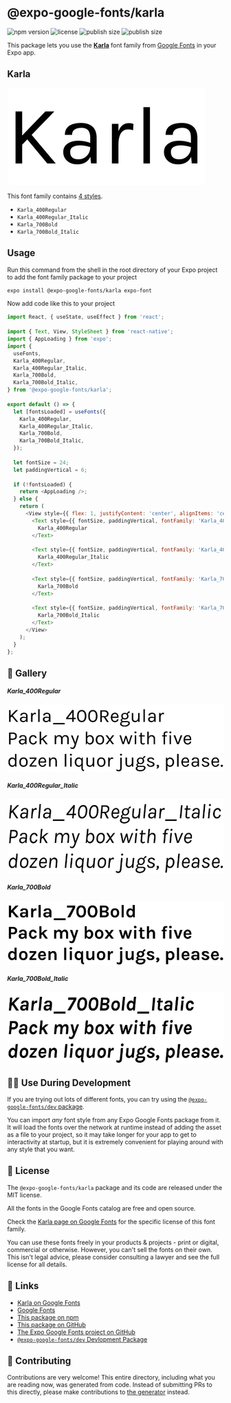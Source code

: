 # @expo-google-fonts/karla

![npm version](https://flat.badgen.net/npm/v/@expo-google-fonts/karla)
![license](https://flat.badgen.net/github/license/expo/google-fonts)
![publish size](https://flat.badgen.net/packagephobia/install/@expo-google-fonts/karla)
![publish size](https://flat.badgen.net/packagephobia/publish/@expo-google-fonts/karla)

This package lets you use the [**Karla**](https://fonts.google.com/specimen/Karla) font family from [Google Fonts](https://fonts.google.com/) in your Expo app.

## Karla

![Karla](./font-family.png)

This font family contains [4 styles](#-gallery).

- `Karla_400Regular`
- `Karla_400Regular_Italic`
- `Karla_700Bold`
- `Karla_700Bold_Italic`

## Usage

Run this command from the shell in the root directory of your Expo project to add the font family package to your project
```sh
expo install @expo-google-fonts/karla expo-font
```

Now add code like this to your project
```js
import React, { useState, useEffect } from 'react';

import { Text, View, StyleSheet } from 'react-native';
import { AppLoading } from 'expo';
import {
  useFonts,
  Karla_400Regular,
  Karla_400Regular_Italic,
  Karla_700Bold,
  Karla_700Bold_Italic,
} from '@expo-google-fonts/karla';

export default () => {
  let [fontsLoaded] = useFonts({
    Karla_400Regular,
    Karla_400Regular_Italic,
    Karla_700Bold,
    Karla_700Bold_Italic,
  });

  let fontSize = 24;
  let paddingVertical = 6;

  if (!fontsLoaded) {
    return <AppLoading />;
  } else {
    return (
      <View style={{ flex: 1, justifyContent: 'center', alignItems: 'center' }}>
        <Text style={{ fontSize, paddingVertical, fontFamily: 'Karla_400Regular' }}>
          Karla_400Regular
        </Text>

        <Text style={{ fontSize, paddingVertical, fontFamily: 'Karla_400Regular_Italic' }}>
          Karla_400Regular_Italic
        </Text>

        <Text style={{ fontSize, paddingVertical, fontFamily: 'Karla_700Bold' }}>
          Karla_700Bold
        </Text>

        <Text style={{ fontSize, paddingVertical, fontFamily: 'Karla_700Bold_Italic' }}>
          Karla_700Bold_Italic
        </Text>
      </View>
    );
  }
};

```

## 🔡 Gallery

##### Karla_400Regular
![Karla_400Regular](./Karla_400Regular.ttf.png)

##### Karla_400Regular_Italic
![Karla_400Regular_Italic](./Karla_400Regular_Italic.ttf.png)

##### Karla_700Bold
![Karla_700Bold](./Karla_700Bold.ttf.png)

##### Karla_700Bold_Italic
![Karla_700Bold_Italic](./Karla_700Bold_Italic.ttf.png)


## 👩‍💻 Use During Development

If you are trying out lots of different fonts, you can try using the [`@expo-google-fonts/dev` package](https://github.com/expo/google-fonts/tree/master/font-packages/dev#readme).

You can import *any* font style from any Expo Google Fonts package from it. It will load the fonts
over the network at runtime instead of adding the asset as a file to your project, so it may take longer
for your app to get to interactivity at startup, but it is extremely convenient
for playing around with any style that you want.

## 📖 License

The `@expo-google-fonts/karla` package and its code are released under the MIT license.

All the fonts in the Google Fonts catalog are free and open source.

Check the [Karla page on Google Fonts](https://fonts.google.com/specimen/Karla) for the specific license of this font family.

You can use these fonts freely in your products & projects - print or digital, commercial or otherwise. However, you can't sell the fonts on their own. This isn't legal advice, please consider consulting a lawyer and see the full license for all details.

## 🔗 Links

- [Karla on Google Fonts](https://fonts.google.com/specimen/Karla)
- [Google Fonts](https://fonts.google.com/)
- [This package on npm](https://www.npmjs.com/package/@expo-google-fonts/karla)
- [This package on GitHub](https://github.com/expo/google-fonts/tree/master/font-packages/karla)
- [The Expo Google Fonts project on GitHub](https://github.com/expo/google-fonts)
- [`@expo-google-fonts/dev` Devlopment Package](https://github.com/expo/google-fonts/tree/master/font-packages/dev)

## 🤝 Contributing

Contributions are very welcome! This entire directory, including what you are reading now, was generated from code. Instead of submitting PRs to this directly, please make contributions to [the generator](https://github.com/expo/google-fonts/tree/master/packages/generator) instead.
